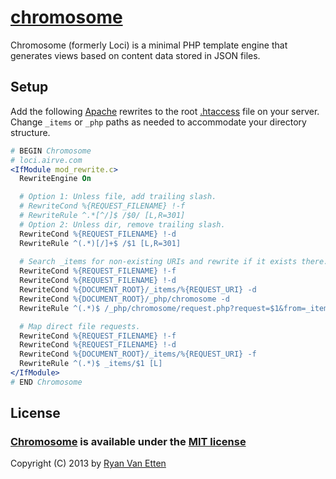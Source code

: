 # [chromosome](../../)

Chromosome (formerly Loci) is a minimal PHP template engine that generates views based on content data stored in JSON files.

## Setup

Add the following [Apache](http://httpd.apache.org/docs/2.0/misc/rewriteguide.html) rewrites to the root [.htaccess](http://en.wikipedia.org/wiki/Htaccess) file on your server. Change `_items` or `_php` paths as needed to accommodate your directory structure.

```apache
# BEGIN Chromosome
# loci.airve.com
<IfModule mod_rewrite.c>
  RewriteEngine On

  # Option 1: Unless file, add trailing slash.
  # RewriteCond %{REQUEST_FILENAME} !-f
  # RewriteRule ^.*[^/]$ /$0/ [L,R=301]
  # Option 2: Unless dir, remove trailing slash.
  RewriteCond %{REQUEST_FILENAME} !-d
  RewriteRule ^(.*)[/]+$ /$1 [L,R=301]
  
  # Search _items for non-existing URIs and rewrite if it exists there.
  RewriteCond %{REQUEST_FILENAME} !-f
  RewriteCond %{REQUEST_FILENAME} !-d
  RewriteCond %{DOCUMENT_ROOT}/_items/%{REQUEST_URI} -d
  RewriteCond %{DOCUMENT_ROOT}/_php/chromosome -d
  RewriteRule ^(.*)$ /_php/chromosome/request.php?request=$1&from=_items [L]

  # Map direct file requests.
  RewriteCond %{REQUEST_FILENAME} !-f
  RewriteCond %{REQUEST_FILENAME} !-d
  RewriteCond %{DOCUMENT_ROOT}/_items/%{REQUEST_URI} -f
  RewriteRule ^(.*)$ _items/$1 [L]
</IfModule>
# END Chromosome
```

## License

### [Chromosome](../../) is available under the [MIT license](http://en.wikipedia.org/wiki/MIT_License)

Copyright (C) 2013 by [Ryan Van Etten](https://github.com/ryanve)